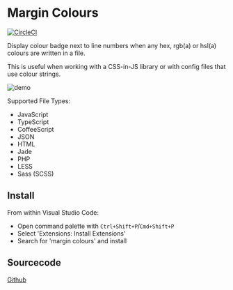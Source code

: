 # Margin Colours
[![CircleCI](https://circleci.com/gh/chinchiheather/vscode-margin-colours/tree/master.png?style=shield&circle-token=9aa78872d3341f121db3b1bf571e15e94354f859)](https://circleci.com/gh/chinchiheather/vscode-margin-colours/tree/master)

Display colour badge next to line numbers when any hex, rgb(a) or hsl(a) colours are written in a file.

This is useful when working with a CSS-in-JS library or with config files that use colour strings.

![demo](https://chinchiheather.github.io/vscode-margin-colours/img/demo-low-rate.gif)

Supported File Types:
 * JavaScript
 * TypeScript
 * CoffeeScript
 * JSON
 * HTML
 * Jade
 * PHP
 * LESS
 * Sass (SCSS)

## Install

From within Visual Studio Code:
 * Open command palette with `Ctrl+Shift+P`/`Cmd+Shift+P`
 * Select 'Extensions: Install Extensions'
 * Search for 'margin colours' and install

## Sourcecode

[Github](https://github.com/chinchiheather/vscode-margin-colours)
